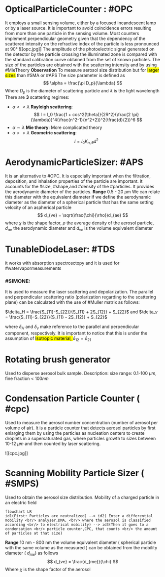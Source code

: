 # OpticalParticleCounter : #OPC
It employs a small sensing volume, either by a focused incandescent lamp or by a laser source. It is important to avoid coincidence errors resulting from more than one particle in the sensing volume.
Most counters implement perpendicular geometry given that the dependency of the scattered intensity on the refractive index of the particle is less pronounced at 90°
![[opc.jpg]]
The amplitude of the photoelectric signal generated on the detector by the particle crossing the illuminated zone is compared with the standard calibration curve obtained from the set of known particles. The size of the particles are obtained with the scattering intensity and by using #MieTheory
**Observation** To measure aerosol size distribution but for <mark class='yellow'> larger sizes</mark> than #SMA or #APS
The size parameter is defined as
$$
\alpha = \frac{\pi D_p}{\lambda}
$$
Where $D_p$ is the diameter of scattering particle and $\lambda$ is the light wavelength
There are **3** scattering regimes:

* $\alpha << \lambda$  **Rayleigh scattering**: 
$$
I = I_0 \frac{1 + cos^2(\theta)}{2R^2}(\frac{2 \pi}{\lambda})^4(\frac{n^2-1}{n^2+2})^2(\frac{d}{2})^6
$$
* $\alpha \sim \lambda$ **Mie theory**: More complicated theory
* $\alpha >> \lambda$ **Geometric scattering**: 
$$
I = I_0 K_{n, \theta} d^2
$$
# AerodynamicParticleSizer: #APS
It is an alternative to #OPC. It is especially important when the filtration, deposition, and inhalation properties of the particle are important. It accounts for the #size, #shape,and #density of the #particles. It provides the aerodynamic diameter of the particles.
**Range** 0.5 - 20 $\mu$m 
We can relate this diameter with the equivalent diameter if we define the aerodynamic diameter as the diameter of a spherical particle that has the same setting velocity of an aspherical particle
$$
d_{ve} = \sqrt(\frac{\chi}{\rho})d_{ae}
$$
where $\chi$ is the shape factor, $\rho$ the average density of the aerosol particle, $d_{ae}$ the aerodynamic diameter and $d_{ve}$ is the volume equivalent diameter

# TunableDiodeLaser: #TDS
it works with absorption spectrosctopy and it is used for #watervapormeasurements

### #SIMONE:
It is used to measure the laser scattering and depolarization. 
The parallel and perpendicular scattering ratio (polarization regarding to the scattering plane) can be calculated with the use of #Muller matrix as follows:

$\delta_H = \frac{S_{11}-S_{22}}{S_{11} + 2S_{12}} + S_{22}$  and $\delta_v = \frac{S_{11}-S_{22}}{S_{11} - 2S_{12}} + S_{22}$

where $\delta_H$ and $\delta_v$ make reference to the parallel and perpendicular component, respectively.
It is important to notice that this is under the assumption of <mark class="red"> Isotropic material,  </mark>$\delta_{12}=\delta_{21}$

# Rotating brush generator 
Used to disperse aerosol bulk sample. Description: size range: 0.1-100 $\mu m$, fine fraction < $100 nm$ 

# Condensation Particle Counter ( #cpc) 
Used to measure the aerosol number concentration (number of aerosol per volume of air). It is a particle counter that detects aerosol particles by first enlarging them by using the particles as nucleation centers to create droplets in a supersaturated gas, where particles growth to sizes between 10-12 $\mu m$ and then counted by laser scattering.

![[cpc.jpg]] 

# Scanning Mobility Particle Sizer ( #SMPS)
Used to obtain the aerosol size distribution. Mobility of a charged particle in an electric field

```mermaid
flowchart LR
id1(First: Particles are neutralized) --> id2( Enter a differential mobility <br/> analyser,DMA, <br/> where the aerosol is classified according <br/> to electrical mobility) --> id3(Then it goes to a condensation <br/> particle counter,CPC, that counts <br/> the amount of particles at that size)
```

**Range** 10 nm - 800 nm
the volume equivalent diameter ( spherical particle with the same volume as the measured ) can be obtained from the mobility diameter ( $d_{me}$) as follows
$$
d_{ve} = \frac{d_{me}}{\chi}
$$
Where $\chi$ is the shape factor of the aerosol






